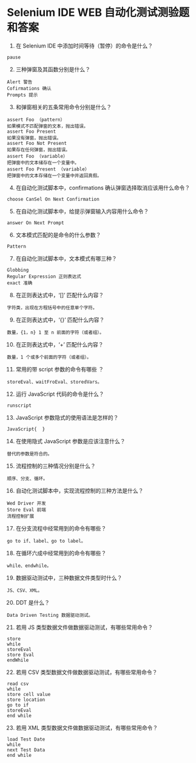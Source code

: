 # Selenium IDE WEB 自动化测试测验题和答案

1. 在 Selenium IDE 中添加时间等待（暂停）的命令是什么？   
```
pause
```
2. 三种弹窗及其函数分别是什么？   
```
Alert 警告
Cofirmations 确认
Prompts 提示
```
3. 和弹窗相关的五条常用命令分别是什么？   
```
assert Foo （pattern）
如果模式不匹配弹窗的文本，抛出错误。
assert Foo Present
如果没有弹窗，抛出错误。
assert Foo Not Present
如果存在任何弹窗，抛出错误。
assert Foo （variable）
把弹窗中的文本储存在一个变量中。
assert Foo Present （variable）
把弹窗中的文本存储在一个变量中并返回真假。
```
4. 在自动化测试脚本中，confirmations 
确认弹窗选择取消应该用什么命令？   
```
choose CanSel On Next Confirmation
```
5. 在自动化测试脚本中，给提示弹窗输入内容用什么命令？   
```
answer On Next Prompt
```
6. 文本模式匹配的是命令的什么参数？   
```
Pattern
```
7. 在自动化测试脚本中，文本模式有哪三种？   
```
Globbing
Regular Expression 正则表达式
exact 准确
```
8. 在正则表达式中，‘[]’ 匹配什么内容？   
```
字符类，出现在方程括号中的任意单个字符。
```
9. 在正则表达式中，‘{}’ 匹配什么内容？   
```
数量，{1，n} 1 至 n 前面的字符（或者组）。
```
10. 在正则表达式中，‘+’ 匹配什么内容？   
```
数量，1 个或多个前面的字符（或者组）。
```
11. 常用的带 script 参数的命令有哪些 ？   
```
storeEval、waitFroEval、storedVars。
```
12. 运行 JavaScript 代码的命令是什么？   
```
runscript
```
13. JavaScript 参数隐式的使用语法是怎样的？   
```
JavaScript{  }
```
14. 在使用隐式 JavaScript 参数是应该注意什么？   
```
替代的参数是符合的。
```
15. 流程控制的三种情况分别是什么？   
```
顺序、分支、循环。
```
16. 自动化测试脚本中，实现流程控制的三种方法是什么？   
```
Wed Driver 开发
Store Eval 前端
流程控制扩展
```
17. 在分支流程中经常用到的命令有哪些？   
```
go to if、label、go to label。
```
18. 在循环六成中经常用到的命令有哪些？   
```
while、endwhile。
```
19. 数据驱动测试中，三种数据文件类型时什么？   
```
JS、CSV、XML。
```
20. DDT 是什么？   
```
Data Driven Testing 数据驱动测试。
```
21. 若用 JS 类型数据文件做数据驱动测试，有哪些常用命令？   
```
store
while
storeEval
store Eval
endWhile
```
22. 若用 CSV 类型数据文件做数据驱动测试，有哪些常用命令？   
```
read csv
while
store cell value
store location
go to if
storeEval
end while
```
23. 若用 XML 类型数据文件做数据驱动测试，有哪些常用命令？   
```
load Test Date
while
next Test Data
end while
```
